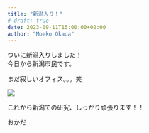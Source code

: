 ```yaml
---
title: "新潟入り！"
# draft: true
date: 2023-09-11T15:00:00+02:00
author: "Moeko Okada"
---
```


ついに新潟入りしました！  
今日から新潟市民です。  

まだ寂しいオフィス。。。笑

![](/img/my_post_folder/20230925_Office.jpg)

これから新潟での研究、しっかり頑張ります！！

おかだ